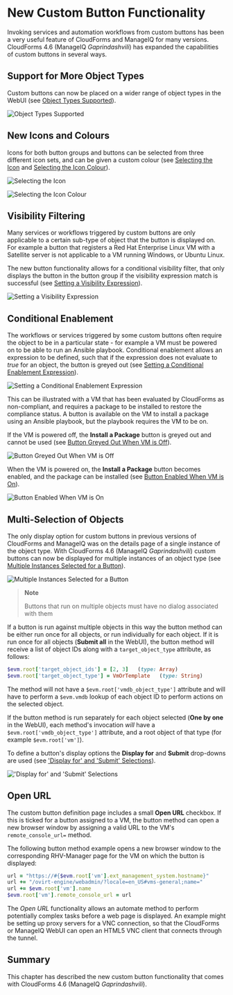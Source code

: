 # New Custom Button Functionality

Invoking services and automation workflows from custom buttons has been a very useful feature of CloudForms and ManageIQ for many versions. CloudForms 4.6 (ManageIQ *Gaprindashvili*) has expanded the capabilities of custom buttons in several ways.

## Support for More Object Types

Custom buttons can now be placed on a wider range of object types in the WebUI (see [Object Types Supported](#i1)).

![Object Types Supported](images/screenshot1.png)

## New Icons and Colours

Icons for both button groups and buttons can be selected from three different icon sets, and can be given a custom colour (see [Selecting the Icon](#i2) and [Selecting the Icon Colour](#i3)).

![Selecting the Icon](images/screenshot2.png)

![Selecting the Icon Colour](images/screenshot4.png)

## Visibility Filtering

Many services or workflows triggered by custom buttons are only applicable to a certain sub-type of object that the button is displayed on. For example a button that registers a Red Hat Enterprise Linux VM with a Satellite server is not applicable to a VM running Windows, or Ubuntu Linux.

The new button functionality allows for a conditional visibility filter, that only displays the button in the button group if the visibility expression match is successful (see [Setting a Visibility Expression](#i4)).

![Setting a Visibility Expression](images/screenshot5.png)

## Conditional Enablement

The workflows or services triggered by some custom buttons often require the object to be in a particular state - for example a VM must be powered on to be able to run an Ansible playbook. Conditional enablement allows an expression to be defined, such that if the expression does not evaluate to _true_ for an object, the button is greyed out (see [Setting a Conditional Enablement Expression](#i4)).

![Setting a Conditional Enablement Expression](images/screenshot6.png)

This can be illustrated with a VM that has been evaluated by CloudForms as non-compliant, and requires a package to be installed to restore the compliance status. A button is available on the VM to install a package using an Ansible playbook, but the playbook requires the VM to be on.

If the VM is powered off, the **Install a Package** button is greyed out and cannot be used (see [Button Greyed Out When VM is Off](#i6)).

![Button Greyed Out When VM is Off](images/screenshot7b.png)

When the VM is powered on, the **Install a Package** button becomes enabled, and the package can be installed (see [Button Enabled When VM is On](#i7)).

![Button Enabled When VM is On](images/screenshot8b.png)

## Multi-Selection of Objects

The only display option for custom buttons in previous versions of CloudForms and ManageIQ was on the details page of a single instance of the object type. With CloudForms 4.6 (ManageIQ *Gaprindashvili*) custom buttons can now be displayed for multiple instances of an object type (see [Multiple Instances Selected for a Button](#i8)).

![Multiple Instances Selected for a Button](images/screenshot10.png)

> **Note**
> 
> Buttons that run on multiple objects must have no dialog associated with them

If a button is run against multiple objects in this way the button method can be either run once for all objects, or run individually for each object. If it is run once for all objects (**Submit all** in the WebUI), the button method will receive a list of object IDs along with a `target_object_type` attribute, as follows:

``` ruby
$evm.root['target_object_ids'] = [2, 3]   (type: Array)
$evm.root['target_object_type'] = VmOrTemplate   (type: String)
```

The method will not have a `$evm.root['vmdb_object_type']` attribute and will have to perform a `$evm.vmdb` lookup of each object ID to perform actions on the selected object.

If the button method is run separately for each object selected (**One by one** in the WebUI), each method's invocation _will_ have a `$evm.root['vmdb_object_type']` attribute, and a root object of that type (for example `$evm.root['vm']`).

To define a button's display options the **Display for** and **Submit** drop-downs are used (see ['Display for' and 'Submit' Selections](#i8)).

!['Display for' and 'Submit' Selections](images/screenshot9.png)

## Open URL

The custom button definition page includes a small **Open URL** checkbox. If this is ticked for a button assigned to a VM, the button method can open a new browser window by assigning a valid URL to the VM's `remote_console_url=` method.

The following button method example opens a new browser window to the corresponding RHV-Manager page for the VM on which the button is displayed:


``` ruby
url = "https://#{$evm.root['vm'].ext_management_system.hostname}" 
url += "/ovirt-engine/webadmin/?locale=en_US#vms-general;name=" 
url += $evm.root['vm'].name
$evm.root['vm'].remote_console_url = url
```

The _Open URL_ functionality allows an automate method to perform potentially complex tasks before a web page is displayed. An example might be setting up proxy servers for a VNC connection, so that the CloudForms or ManageIQ WebUI can open an HTML5 VNC client that connects through the tunnel.

## Summary

This chapter has described the new custom button functionality that comes with CloudForms 4.6 (ManageIQ *Gaprindashvili*). 
